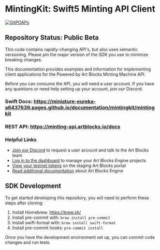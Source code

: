 # MintingKit: Swift5 Minting API Client
[![GitPOAPs](https://public-api.gitpoap.io/v1/repo/ArtBlocks/MintingKit/badge)](https://www.gitpoap.io/gh/ArtBlocks/MintingKit)

## Repository Status: Public Beta

This code contains rapidly-changing API's, but also uses semantic versioning. Please pin the major version of the SDK you use to minimize breaking changes.

This documentation provides examples and information for implementing client applications for the Powered by Art Blocks Minting Machine API.

Before you can consume the API, you will need a user account. If you have any questions or need help setting up your account, join our Discord.

### Swift Docs: https://miniature-eureka-a6437639.pages.github.io/documentation/mintingkit/mintingkit

### REST API: https://minting-api.artblocks.io/docs

### Helpful Links

- [Join our Discord](https://discord.com/invite/artblocks) to request a user account and talk to the Art Blocks team
- [Log in to the dashboard](/admin/login) to manage your Art Blocks Engine projects
- [View your testnet tokens](http://artist-staging.artblocks.io/) on the staging Art Blocks portal
- [Read additional documentation](https://docs.artblocks.io/creator-docs/powered-by-art-blocks-pbab-onboarding/pbab-101/) about Art Blocks Engine

## SDK Development

To get started developing this repository, you will need to perform these steps after cloning:

1. Install Homebrew: https://brew.sh/
2. Install pre-commit with: `brew install pre-commit`
3. Install swift-format with: `brew install swift-format`
4. Install pre-commit hooks: `pre-commit install`

Once you have the development environment set up, you can commit code changes and run tests.

